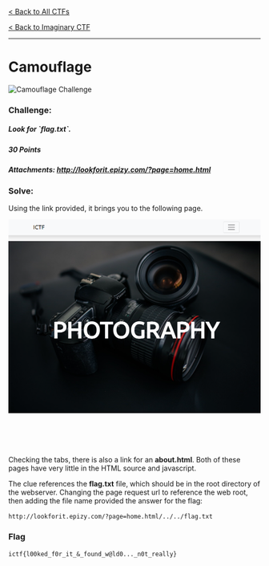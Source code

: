 [< Back to All CTFs](https://github.com/KrisLloyd/Python/tree/master/CTF#ctf-solves)

[< Back to Imaginary CTF](https://github.com/KrisLloyd/Python/tree/master/CTF#imaginary-ctf-ongoing-2021)
***

# Camouflage

![Camouflage Challenge](Camouflage.PNG)

### Challenge:
##### Look for \`flag.txt\`.
##### 30 Points
##### Attachments: http://lookforit.epizy.com/?page=home.html

### Solve:

Using the link provided, it brings you to the following page. 

![Home Page](LookForIt_Home.PNG)

Checking the tabs, there is also a link for an **about.html**. Both of these pages have very little in the HTML source and javascript. 

The clue references the **flag.txt** file, which should be in the root directory of the webserver. Changing the page request url to reference the web root, then adding the file name provided the answer for the flag:

```
http://lookforit.epizy.com/?page=home.html/../../flag.txt
```


### Flag
```
ictf{l00ked_f0r_it_&_found_w@ld0..._n0t_really}
```
